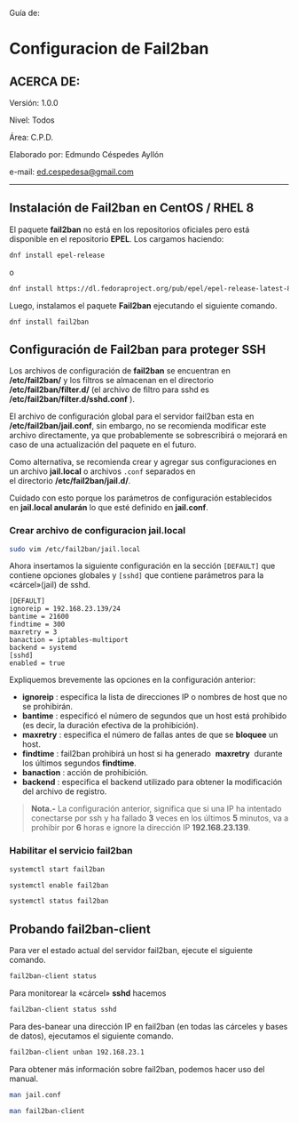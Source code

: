 Guía de:

# Configuracion de Fail2ban

## ACERCA DE:

Versión: 1.0.0

Nivel: Todos

Área: C.P.D.

Elaborado por: Edmundo Céspedes Ayllón

e-mail: [ed.cespedesa@gmail.com](ed.cespedesa@gmail.com)

---

## Instalación de Fail2ban en CentOS / RHEL 8

El paquete **fail2ban** no está en los repositorios oficiales pero está disponible en el repositorio **EPEL**. Los cargamos haciendo:

```bash
dnf install epel-release
```

o

```bash
dnf install https://dl.fedoraproject.org/pub/epel/epel-release-latest-8.noarch.rpm
```

Luego, instalamos el paquete **Fail2ban** ejecutando el siguiente comando.

```bash
dnf install fail2ban
```

## Configuración de Fail2ban para proteger SSH

Los archivos de configuración de **fail2ban** se encuentran en **/etc/fail2ban/** y los filtros se almacenan en el directorio  **/etc/fail2ban/filter.d/** (el archivo de filtro para sshd es  **/etc/fail2ban/filter.d/sshd.conf** ).

El archivo de configuración global para el servidor fail2ban esta en **/etc/fail2ban/jail.conf**, sin embargo, no se recomienda modificar este  archivo directamente, ya que probablemente se sobrescribirá o  mejorará en caso de una actualización del paquete en el futuro.

Como alternativa, se recomienda crear y agregar sus configuraciones en un archivo **jail.local** o archivos `.conf` separados en el directorio **/etc/fail2ban/jail.d/**.

Cuidado con esto porque los parámetros de  configuración establecidos en **jail.local anularán** lo que esté definido en **jail.conf**.

### Crear archivo de configuracion jail.local

```bash
sudo vim /etc/fail2ban/jail.local
```

Ahora insertamos la siguiente configuración en la sección `[DEFAULT]` que contiene opciones globales y `[sshd]` que contiene parámetros para la «cárcel»(jail) de sshd.

```shell-session
[DEFAULT] 
ignoreip = 192.168.23.139/24
bantime = 21600
findtime = 300
maxretry = 3
banaction = iptables-multiport
backend = systemd
[sshd] 
enabled = true
```

Expliquemos brevemente las opciones en la configuración anterior:

- **ignoreip** : especifica la lista de direcciones IP o nombres de host que no se prohibirán.
- **bantime** : especificó el número de segundos que un host está prohibido (es decir, la duración efectiva de la prohibición).
- **maxretry** : especifica el número de fallas antes de que se **bloquee** un host.
- **findtime** : fail2ban prohibirá un host si ha generado  **maxretry**  durante los últimos segundos **findtime**.
- **banaction** : acción de prohibición.
- **backend** : especifica el backend utilizado para obtener la modificación del archivo de registro.

> **Nota.-** La configuración anterior, significa que si una IP ha intentado conectarse por ssh y ha fallado **3** veces en los últimos **5** minutos, va a prohibir por **6** horas e ignore la dirección IP **192.168.23.139**.

### Habilitar el servicio fail2ban

```bash
systemctl start fail2ban
```

```bash
systemctl enable fail2ban
```

```bash
systemctl status fail2ban
```

## Probando fail2ban-client

Para ver el estado actual del servidor fail2ban, ejecute el siguiente comando.

```bash
fail2ban-client status
```

Para monitorear la «cárcel» **sshd** hacemos

```bash
fail2ban-client status sshd
```

Para des-banear una dirección IP en fail2ban (en todas las cárceles y bases de datos), ejecutamos el siguiente comando.

```bash
fail2ban-client unban 192.168.23.1
```

Para obtener más información sobre fail2ban, podemos hacer uso del manual.

```bash
man jail.conf
```

```bash
man fail2ban-client
```
